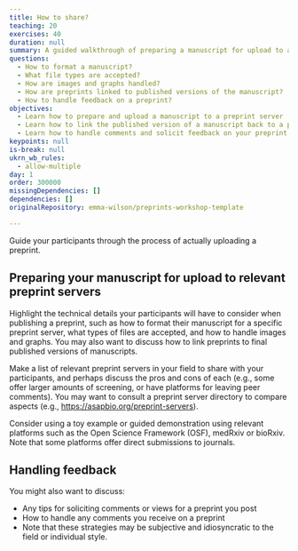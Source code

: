 ```yaml
---
title: How to share?
teaching: 20
exercises: 40
duration: null
summary: A guided walkthrough of preparing a manuscript for upload to a preprint server.
questions:
  - How to format a manuscript?
  - What file types are accepted?
  - How are images and graphs handled?
  - How are preprints linked to published versions of the manuscript?
  - How to handle feedback on a preprint?
objectives:
  - Learn how to prepare and upload a manuscript to a preprint server
  - Learn how to link the published version of a manuscript back to a preprint
  - Learn how to handle comments and solicit feedback on your preprint
keypoints: null
is-break: null
ukrn_wb_rules:
  - allow-multiple
day: 1
order: 300000
missingDependencies: []
dependencies: []
originalRepository: emma-wilson/preprints-workshop-template

---
```

Guide your participants through the process of actually uploading a preprint.

## Preparing your manuscript for upload to relevant preprint servers

Highlight the technical details your participants will have to consider when publishing a preprint, such as how to format their manuscript for a specific preprint server, what types of files are accepted, and how to handle images and graphs. You may also want to discuss how to link preprints to final published versions of manuscripts.

Make a list of relevant preprint servers in your field to share with your participants, and perhaps discuss the pros and cons of each (e.g., some offer larger amounts of screening, or have platforms for leaving peer comments). You may want to consult a preprint server directory to compare aspects (e.g., https://asapbio.org/preprint-servers).

Consider using a toy example or guided demonstration using relevant platforms such as the Open Science Framework (OSF), medRxiv or bioRxiv. Note that some platforms offer direct submissions to journals.

## Handling feedback 

You might also want to discuss:

- Any tips for soliciting comments or views for a preprint you post
- How to handle any comments you receive on a preprint
- Note that these strategies may be subjective and idiosyncratic to the field or individual style.